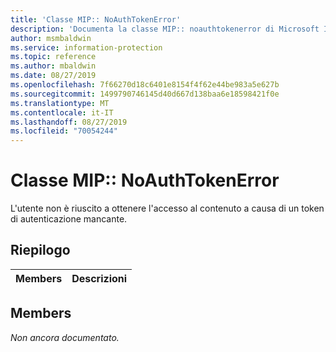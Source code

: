 ```yaml
---
title: 'Classe MIP:: NoAuthTokenError'
description: 'Documenta la classe MIP:: noauthtokenerror di Microsoft Information Protection (MIP) SDK.'
author: msmbaldwin
ms.service: information-protection
ms.topic: reference
ms.author: mbaldwin
ms.date: 08/27/2019
ms.openlocfilehash: 7f66270d18c6401e8154f4f62e44be983a5e627b
ms.sourcegitcommit: 1499790746145d40d667d138baa6e18598421f0e
ms.translationtype: MT
ms.contentlocale: it-IT
ms.lasthandoff: 08/27/2019
ms.locfileid: "70054244"
---
```

# <a name="class-mipnoauthtokenerror"></a>Classe MIP:: NoAuthTokenError 
L'utente non è riuscito a ottenere l'accesso al contenuto a causa di un token di autenticazione mancante.
  
## <a name="summary"></a>Riepilogo
 Members                        | Descrizioni                                
--------------------------------|---------------------------------------------
  
## <a name="members"></a>Members
_Non ancora documentato._
